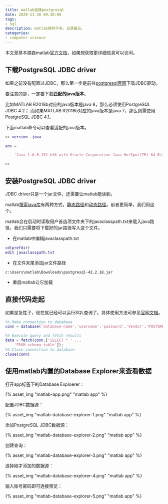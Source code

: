 ```yaml
---
title: matlab连接postgresql
date: 2020-11-30 09:30:09
tags: 
- sql
description: matlab用的不多，记录备忘。
categories: 
- computer science
---
```

本文章基本摘自matlab[官方文档](https://www.mathworks.com/help/database/ug/postgresql-jdbc-windows.html)，如果想获取更详细信息可以访问。

## 下载PostgreSQL JDBC driver

如果之前没有配置过JDBC，那么第一步是前往[postgresql官网](https://jdbc.postgresql.org/download)下载JDBC驱动。

要注意的是，一定要下载**匹配的java版本**。

比如MATLAB R2018b对应的java版本是java 8，那么必须使用PostgreSQL JDBC 4.2；
而如果MATLAB R2018b对应的java版本是java 7，那么则需使用PostgreSQL JDBC 4.1。

下面matlab命令可以查看适配的java版本。
```matlab
>> version -java

ans =

    'Java 1.8.0_152-b16 with Oracle Corporation Java HotSpot(TM) 64-Bit Server VM mixed mode'

>> 
```

## 安装PostgreSQL JDBC driver

JDBC driver只是一个jar文件，还需要让matlab能读到。

matlab[搜索java库](https://www.mathworks.com/help/matlab/matlab_external/java-class-path.html)有两种方式，[静态路径](https://www.mathworks.com/help/matlab/matlab_external/static-path-of-java-class-path.html)和[动态路径](https://www.mathworks.com/help/matlab/matlab_external/dynamic-path-of-java-class-path.html)。前者更简单，我们用这个。

matlab会在启动时读取用户首选项文件夹下的javaclasspath.txt来载入java路径，我们只需要将下载好的jar路径写入这个文件。

* 在matlab中编辑javaclasspath.txt
```matlab
cd(prefdir)
edit javaclasspath.txt
```
* 在文件末尾添加jar文件路径
```
c:\Users\matlab\Downloads\postgresql-42.2.18.jar
```
* 重启matlab让它加载

## 直接代码走起

如果是急性子，现在就已经可以运行SQL查询了。具体使用方法可参见[官网文档](https://www.mathworks.com/help/database/ug/database.html)。

```matlab
%% Make connection to database
conn = database('database-name','username','password','Vendor','POSTGRESQL','Server','server-host','PortNumber',port-number);

%% Execute query and fetch results
data = fetch(conn,['SELECT * ' ...
    'FROM schema.table']);
%% Close connection to database
close(conn)
```

## 使用matlab内置的Database Explorer来查看数据

打开app标签下的Database Exploerer：

{% asset_img "matlab-app.png" "matlab app" %}

配置JDBC数据源：

{% asset_img "matlab-database-explorer-1.png" "matlab app" %}

添加PostgreSQL JDBC数据源：

{% asset_img "matlab-database-explorer-2.png" "matlab app" %}

创建查询：

{% asset_img "matlab-database-explorer-3.png" "matlab app" %}

选择刚才添加的数据源：

{% asset_img "matlab-database-explorer-4.png" "matlab app" %}

输入账号密码即可连接预览：

{% asset_img "matlab-database-explorer-5.png" "matlab app" %}
